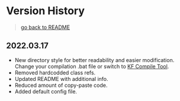 # Version History

> [go back to README](../README.md 'go back to Table of Content')

## 2022.03.17

- New directory style for better readability and easier modification. Change your compilation .bat file or switch to [KF Compile Tool](https://github.com/InsultingPros/KFCompileTool).
- Removed hardcodded class refs.
- Updated README with additional info.
- Reduced amount of copy-paste code.
- Added default config file.
